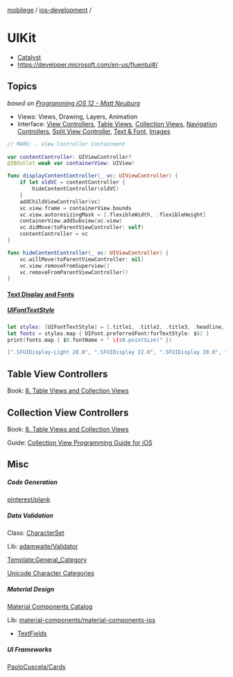 [mobilege](https://github.com/mobilege/mobilege.github.io/blob/master/README.md) / 
[ios-development](https://github.com/mobilege/ios-development/blob/master/README.md) / 

# UIKit

- [Catalyst](https://github.com/mobilege/ios-development/blob/master/catalyst.md#mac-catalyst)
- https://developer.microsoft.com/en-us/fluentui#/

## Topics
*based on [Programming iOS 12 - Matt Neuburg](https://learning.oreilly.com/library/view/programming-ios-12/9781492044628/)*
- Views: 
Views, 
Drawing, 
Layers, 
Animation
- Interface: 
[View Controllers](https://github.com/mobilege/ios-development/blob/master/view-controllers.md), 
[Table Views](https://github.com/mobilege/ios-development/blob/master/tableviews.md), 
[Collection Views](https://github.com/mobilege/ios-development/blob/master/collection-views.md), 
[Navigation Controllers](https://github.com/mobilege/ios-development/blob/master/navigation-controllers.md),
[Split View Controller](https://github.com/mobilege/ios-development/blob/master/splitviewcontroller.md), 
[Text & Font](https://github.com/mobilege/ios-development/blob/master/text.md),
[Images](https://github.com/mobilege/ios-development/blob/master/image-persistence.md)


```swift
// MARK: - View Controller Containment
    
var contentController: UIViewController?
@IBOutlet weak var containerView: UIView!

func displayContentController(_ vc: UIViewController) {
    if let oldVC = contentController {
        hideContentController(oldVC)
    }
    addChildViewController(vc)
    vc.view.frame = containerView.bounds
    vc.view.autoresizingMask = [.flexibleWidth, .flexibleHeight]
    containerView.addSubview(vc.view)
    vc.didMove(toParentViewController: self)
    contentController = vc
}

func hideContentController(_ vc: UIViewController) {
    vc.willMove(toParentViewController: nil)
    vc.view.removeFromSuperview()
    vc.removeFromParentViewController()
}
```


#### [Text Display and Fonts](https://developer.apple.com/documentation/uikit/text_display_and_fonts)

##### [UIFontTextStyle](https://developer.apple.com/documentation/uikit/uifonttextstyle)

```swift
let styles: [UIFontTextStyle] = [.title1, .title2, .title3, .headline, .subheadline, .body, .callout, .footnote, .caption1, .caption2]
let fonts = styles.map { UIFont.preferredFont(forTextStyle: $0) }
print(fonts.map { $0.fontName + " \($0.pointSize)" })

[".SFUIDisplay-Light 28.0", ".SFUIDisplay 22.0", ".SFUIDisplay 20.0", ".SFUIText-Semibold 17.0", ".SFUIText 15.0", ".SFUIText 17.0", ".SFUIText 16.0", ".SFUIText 13.0", ".SFUIText 12.0", ".SFUIText 11.0"]
```


## Table View Controllers

Book: [8. Table Views and Collection Views](https://www.safaribooksonline.com/library/view/programming-ios-11/9781491999219/)



## Collection View Controllers

Book: [8. Table Views and Collection Views](https://www.safaribooksonline.com/library/view/programming-ios-11/9781491999219/)

Guide: [Collection View Programming Guide for iOS](https://developer.apple.com/library/content/documentation/WindowsViews/Conceptual/CollectionViewPGforIOS/Introduction/Introduction.html)




## Misc 

##### Code Generation

[pinterest/plank](https://github.com/pinterest/plank)

##### Data Validation

Class: [CharacterSet](https://developer.apple.com/documentation/foundation/characterset)

Lib: [adamwaite/Validator](https://github.com/adamwaite/Validator) 

[Template:General_Category](https://en.wikipedia.org/wiki/Template:General_Category_(Unicode))

[Unicode Character Categories](http://www.fileformat.info/info/unicode/category/index.htm)


##### Material Design

[Material Components Catalog](https://material.io/components/ios/catalog/)

Lib: [material-components/material-components-ios](https://github.com/material-components/material-components-ios)

* [TextFields](https://github.com/material-components/material-components-ios/tree/develop/components/TextFields#examples---single-line)


##### UI Frameworks

[PaoloCuscela/Cards](https://github.com/PaoloCuscela/Cards)
